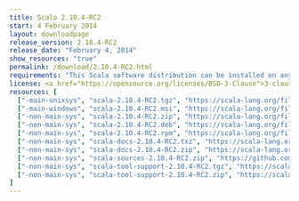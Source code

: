 ```yaml
---
title: Scala 2.10.4-RC2
start: 4 February 2014
layout: downloadpage
release_version: 2.10.4-RC2
release_date: "February 4, 2014"
show_resources: "true"
permalink: /download/2.10.4-RC2.html
requirements: "This Scala software distribution can be installed on any Unix-like or Windows system. It requires the Java Runtime Environment, version 1.6 or later, which can be downloaded from <a href='https://www.java.com/'>java.com</a>."
license: <a href="https://opensource.org/licenses/BSD-3-Clause">3-clause BSD license</a>
resources: [
  ["-main-unixsys", "scala-2.10.4-RC2.tgz", "https://scala-lang.org/files/archive/scala-2.10.4-RC2.tgz", "Mac OS X, Unix, Cygwin", "28.55M"],
  ["-main-windows", "scala-2.10.4-RC2.msi", "https://scala-lang.org/files/archive/scala-2.10.4-RC2.msi", "Windows (msi installer)", "60.00M"],
  ["-non-main-sys", "scala-2.10.4-RC2.zip", "https://scala-lang.org/files/archive/scala-2.10.4-RC2.zip", "Windows", "28.60M"],
  ["-non-main-sys", "scala-2.10.4-RC2.deb", "https://scala-lang.org/files/archive/scala-2.10.4-RC2.deb", "Debian", "24.83M"],
  ["-non-main-sys", "scala-2.10.4-RC2.rpm", "https://scala-lang.org/files/archive/scala-2.10.4-RC2.rpm", "RPM package", "24.83M"],
  ["-non-main-sys", "scala-docs-2.10.4-RC2.txz", "https://scala-lang.org/files/archive/scala-docs-2.10.4-RC2.txz", "API docs", "3.65M"],
  ["-non-main-sys", "scala-docs-2.10.4-RC2.zip", "https://scala-lang.org/files/archive/scala-docs-2.10.4-RC2.zip", "API docs", "32.50M"],
  ["-non-main-sys", "scala-sources-2.10.4-RC2.zip", "https://github.com/scala/scala/archive/v2.10.4-RC2.tar.gz", "sources", ""],
  ["-non-main-sys", "scala-tool-support-2.10.4-RC2.tgz", "https://scala-lang.org/files/archive/scala-tool-support-2.10.4-RC2.tgz", "Scala Tool Support (tgz)", "25K"],
  ["-non-main-sys", "scala-tool-support-2.10.4-RC2.zip", "https://scala-lang.org/files/archive/scala-tool-support-2.10.4-RC2.zip", "Scala Tool Support (zip)", "46K"]
]
---
```

